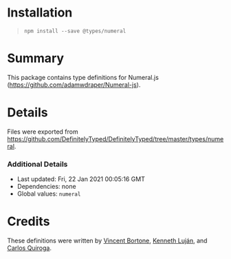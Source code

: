 # Installation
> `npm install --save @types/numeral`

# Summary
This package contains type definitions for Numeral.js (https://github.com/adamwdraper/Numeral-js).

# Details
Files were exported from https://github.com/DefinitelyTyped/DefinitelyTyped/tree/master/types/numeral.

### Additional Details
 * Last updated: Fri, 22 Jan 2021 00:05:16 GMT
 * Dependencies: none
 * Global values: `numeral`

# Credits
These definitions were written by [Vincent Bortone](https://github.com/vbortone), [Kenneth Luján](https://github.com/klujanrosas), and [Carlos Quiroga](https://github.com/KarlosQ).
